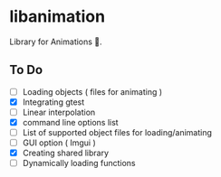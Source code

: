 # libanimation

Library for Animations 🎦.

## To Do
- [ ] Loading objects ( files for animating )
- [x] Integrating gtest
- [ ] Linear interpolation
- [x] command line options list
- [ ] List of supported object files for loading/animating
- [ ] GUI option ( Imgui )
- [x] Creating shared library
- [ ] Dynamically loading functions
